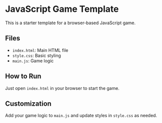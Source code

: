 # JavaScript Game Template

This is a starter template for a browser-based JavaScript game.

## Files
- `index.html`: Main HTML file
- `style.css`: Basic styling
- `main.js`: Game logic

## How to Run
Just open `index.html` in your browser to start the game.

## Customization
Add your game logic to `main.js` and update styles in `style.css` as needed.
